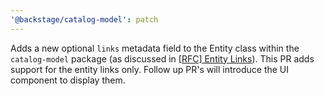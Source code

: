 ```yaml
---
'@backstage/catalog-model': patch
---
```


Adds a new optional `links` metadata field to the Entity class within the `catalog-model` package (as discussed in [[RFC] Entity Links](https://github.com/backstag/backstage/issues/3787)). This PR adds support for the entity links only. Follow up PR's will introduce the UI component to display them.


